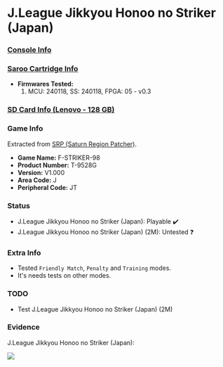 # J.League Jikkyou Honoo no Striker (Japan)

### [Console Info](../../../../../Info/Consoles/VA13/README.md)

### [Saroo Cartridge Info](../../../../../Info/Cartridges/RetroGameParadiseStore/1.32F/README.md)

- <b>Firmwares Tested:</b>
  1. MCU: 240118, SS: 240118, FPGA: 05 - v0.3

### [SD Card Info (Lenovo - 128 GB)](../../../../../Info/SdCards/Lenovo/128GB/fat32/README.md)

### Game Info

Extracted from [SRP (Saturn Region Patcher)](https://segaxtreme.net/resources/saturn-region-patcher.81/download).

- <b>Game Name:</b> F-STRIKER-98
- <b>Product Number:</b> T-9528G
- <b>Version:</b> V1.000
- <b>Area Code:</b> J
- <b>Peripheral Code:</b> JT

### Status

- J.League Jikkyou Honoo no Striker (Japan): Playable :heavy_check_mark:
- J.League Jikkyou Honoo no Striker (Japan) (2M): Untested :question:

### Extra Info

- Tested `Friendly Match`, `Penalty` and `Training` modes.
- It's needs tests on other modes.

### TODO

- Test J.League Jikkyou Honoo no Striker (Japan) (2M)

### Evidence

J.League Jikkyou Honoo no Striker (Japan):

[![](https://img.youtube.com/vi/ylBqB-MXJqg/0.jpg)](https://www.youtube.com/watch?v=ylBqB-MXJqg)
